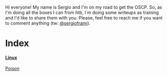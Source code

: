 Hi everyone! My name is Sergio and I'm on my road to get the OSCP. So, as I'm doing all the boxes I can from htb, I´m doing some writeups as training and I'd like to share them with you. Please, feel free to reach me if you want to comment anything (tw: [@sergioframi](https://twitter.com/sergioframi)).

# Index
#### [Linux](linux/)
[Poison](linux/Poison.md)

